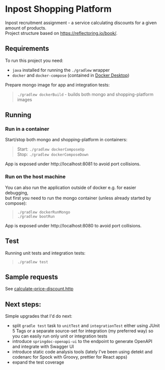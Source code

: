 Inpost Shopping Platform
========================
Inpost recruitment assignment - a service calculating discounts for a given amount of products.  
Project structure based on https://reflectoring.io/book/.

Requirements
--------
To run this project you need:

* `java` installed for running the `./gradlew` wrapper
* `docker` and `docker-compose` (contained in [Docker Desktop](https://www.docker.com/products/docker-desktop/))

Prepare mongo image for app and integration tests:
> `./gradlew dockerBuild` - builds both mongo and shopping-platform images

Running
---

### Run in a container

Start/stop both mongo and shopping-platform in containers:
> Start: `./gradlew dockerComposeUp`  
> Stop:  `./gradlew dockerComposeDown`

App is exposed under http://localhost:8081 to avoid port collisions.

### Run on the host machine

You can also run the application outside of docker e.g. for easier debugging,  
but first you need to run the mongo container (unless already started by compose):
> `./gradlew dockerRunMongo`  
> `./gradlew bootRun`

App is exposed under http://localhost:8080 to avoid port collisions.

Test
----
Running unit tests and integration tests:
> `./gradlew test`

Sample requests
---------------
See [calculate-price-discount.http](./http/calculate-price-discount.http)

Next steps:
----------
Simple upgrades that I'd do next:
* split `gradle test` task to `unitTest` and `integrationTest` either using JUnit 5 Tags or a separate source-set for integration (my preferred way) so you can easily run only unit or integration tests
* introduce `springdoc-openapi-ui` to the endpoint to generate OpenAPI and integrate with Swagger UI
* introduce static code analysis tools (lately I've been using detekt and codenarc for Spock with Groovy, prettier for React apps)
* expand the test coverage
